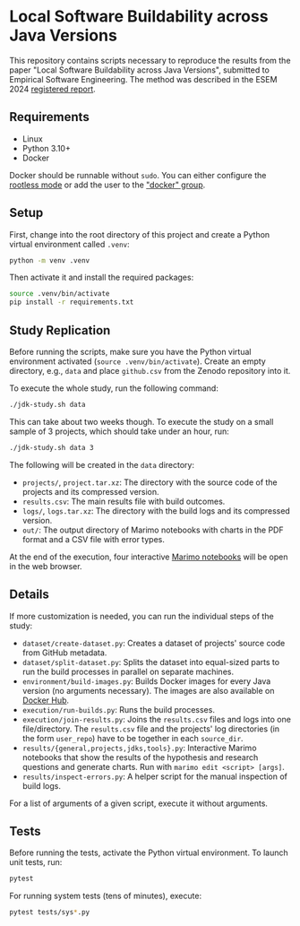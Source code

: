 # Local Software Buildability across Java Versions

This repository contains scripts necessary to reproduce the results from the paper "Local Software Buildability across Java Versions", submitted to Empirical Software Engineering. The method was described in the ESEM 2024 [registered report](https://arxiv.org/pdf/2408.11544).

## Requirements

- Linux
- Python 3.10+
- Docker

Docker should be runnable without `sudo`. You can either configure the [rootless mode](https://docs.docker.com/engine/security/rootless/) or add the user to the ["docker" group](https://docs.docker.com/engine/install/linux-postinstall/#manage-docker-as-a-non-root-user).

## Setup

First, change into the root directory of this project and create a Python virtual environment called `.venv`:

```bash
python -m venv .venv
```

Then activate it and install the required packages:

```bash
source .venv/bin/activate
pip install -r requirements.txt
```

## Study Replication

Before running the scripts, make sure you have the Python virtual environment activated (`source .venv/bin/activate`). Create an empty directory, e.g., `data` and place `github.csv` from the Zenodo repository into it.

To execute the whole study, run the following command:

```bash
./jdk-study.sh data
```

This can take about two weeks though. To execute the study on a small sample of 3 projects, which should take under an hour, run:

```bash
./jdk-study.sh data 3
```

The following will be created in the `data` directory:
- `projects/`, `project.tar.xz`: The directory with the source code of the projects and its compressed version.
- `results.csv`: The main results file with build outcomes.
- `logs/`, `logs.tar.xz`: The directory with the build logs and its compressed version.
- `out/`: The output directory of Marimo notebooks with charts in the PDF format and a CSV file with error types.

At the end of the execution, four interactive [Marimo notebooks](https://marimo.io) will be open in the web browser.

## Details

If more customization is needed, you can run the individual steps of the study:
- `dataset/create-dataset.py`: Creates a dataset of projects' source code from GitHub metadata.
- `dataset/split-dataset.py`: Splits the dataset into equal-sized parts to run the build processes in parallel on separate machines.
- `environment/build-images.py`: Builds Docker images for every Java version (no arguments necessary). The images are also available on [Docker Hub](https://hub.docker.com/r/sulir/jdk-study).
- `execution/run-builds.py`: Runs the build processes.
- `execution/join-results.py`: Joins the `results.csv` files and logs into one file/directory. The `results.csv` file and the projects' log directories (in the form `user_repo`) have to be together in each `source_dir`.
- `results/{general,projects,jdks,tools}.py`: Interactive Marimo notebooks that show the results of the hypothesis and research questions and generate charts. Run with `marimo edit <script> [args]`.
- `results/inspect-errors.py`: A helper script for the manual inspection of build logs.

For a list of arguments of a given script, execute it without arguments.

## Tests

Before running the tests, activate the Python virtual environment. To launch unit tests, run:

```bash
pytest
```

For running system tests (tens of minutes), execute:

```bash
pytest tests/sys*.py
```
